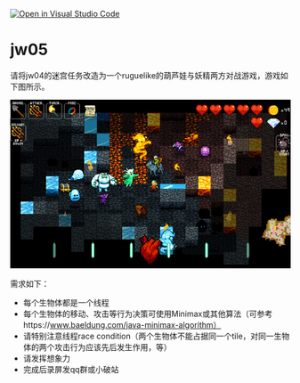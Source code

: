 [![Open in Visual Studio Code](https://classroom.github.com/assets/open-in-vscode-f059dc9a6f8d3a56e377f745f24479a46679e63a5d9fe6f495e02850cd0d8118.svg)](https://classroom.github.com/online_ide?assignment_repo_id=6279997&assignment_repo_type=AssignmentRepo)
# jw05

请将jw04的迷宫任务改造为一个ruguelike的葫芦娃与妖精两方对战游戏，游戏如下图所示。

![](image-11.jpeg)

需求如下：

- 每个生物体都是一个线程
- 每个生物体的移动、攻击等行为决策可使用Minimax或其他算法（可参考https://www.baeldung.com/java-minimax-algorithm）
- 请特别注意线程race condition（两个生物体不能占据同一个tile，对同一生物体的两个攻击行为应该先后发生作用，等）
- 请发挥想象力
- 完成后录屏发qq群或小破站